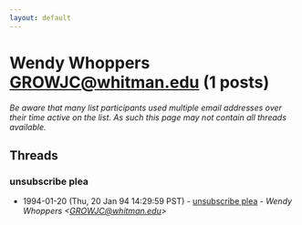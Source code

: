 ```yaml
---
layout: default
---
```


# Wendy Whoppers <GROWJC@whitman.edu> (1 posts)

_Be aware that many list participants used multiple email addresses over their time active on the list. As such this page may not contain all threads available._

## Threads

### unsubscribe plea
+ 1994-01-20 (Thu, 20 Jan 94 14:29:59 PST) - [unsubscribe plea](/archive/1994/01/6372c7c26f5e582738925de245c9542474eb24ff0a398c539a13837c0916c8a8) - _Wendy Whoppers \<GROWJC@whitman.edu\>_

